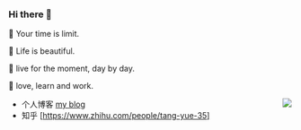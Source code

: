 ### Hi there 👋

🌱 Your time is limit.

🌱 Life is beautiful.

🌱 live for the moment, day by day.

🌱 love, learn and work.

<img align="right" src="https://github-readme-stats.vercel.app/api?username=tang-yue&show_icons=true&icon_color=0366d6&text_color=24292e&bg_color=ffffff&hide_title=true" />


- 个人博客 [my blog](https://github.com/tang-yue/my-blog)
- 知乎 [https://www.zhihu.com/people/tang-yue-35]
<!--
**tang-yue/tang-yue** is a ✨ _special_ ✨ repository because its `README.md` (this file) appears on your GitHub profile.

Here are some ideas to get you started:

- 🔭 I’m currently working on ...
- 🌱 I’m currently learning ...
- 👯 I’m looking to collaborate on ...
- 🤔 I’m looking for help with ...
- 💬 Ask me about ...
- 📫 How to reach me: ...
- 😄 Pronouns: ...
- ⚡ Fun fact: ...
-->
